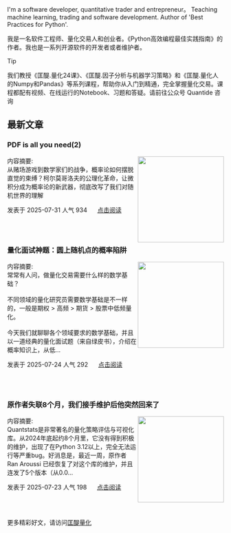 I'm a software developer, quantitative trader and entrepreneur。 Teaching machine learning, trading and software development. Author of 'Best Practices for Python'. 

我是一名软件工程师、量化交易人和创业者。《Python高效编程最佳实践指南》的作者。我也是一系列开源软件的开发者或者维护者。
>[!tip]
>我们教授《匡醍.量化24课》、《匡醍.因子分析与机器学习策略》和《匡醍.量化人的Numpy和Pandas》等系列课程，帮助你从入门到精通，完全掌握量化交易。课程都配有视频、在线运行的Notebook、习题和答疑。请前往公众号 Quantide 咨询

## 最新文章

<div class="as-grid m-t-md">
<div class="card-columns">
    
<div>
<h3>PDF is all you need(2)</h3>
<img src="https://cdn.jsdelivr.net/gh/zillionare/imgbed2@main/images/2025/07/haley-phelps-S-llxYh3GzI-unsplash.jpg" style="height: 200px" align="right"/>
<p><span>内容摘要:<br></span>从赌场游戏到数学家们的战争，概率论如何摆脱直觉的束缚？柯尔莫哥洛夫的公理化革命，让微积分成为概率论的新武器，彻底改写了我们对随机世界的理解</p>

<p><span style="margin-right:20px">发表于 2025-07-31 人气 934 </span><span><a href="https://www.jieyu.ai/blog/posts/algo/pdf-is-all-you-need-2/">点击阅读</a></span></p>

</div><!--end-article-->
<br/>
<br/>


<div>
<h3>量化面试神题：圆上随机点的概率陷阱</h3>
<img src="https://cdn.jsdelivr.net/gh/zillionare/images@main/images/2025/07/banff-sunshine-village-UoBE_wJ-suk-unsplash.jpg" style="height: 200px" align="right"/>
<p><span>内容摘要:<br></span>常常有人问，做量化交易需要什么样的数学基础？<br><br>不同领域的量化研究员需要数学基础是不一样的，一般是期权 > 高频 > 期货 > 股票中低频量化。<br><br>今天我们就聊聊各个领域要求的数学基础，并且以一道经典的量化面试题（来自绿皮书），介绍在概率知识上，从低...</p>

<p><span style="margin-right:20px">发表于 2025-07-24 人气 292 </span><span><a href="https://www.jieyu.ai/blog/posts/algo/pdf-is-all-you-need/">点击阅读</a></span></p>

</div><!--end-article-->
<br/>
<br/>


<div>
<h3>原作者失联8个月，我们接手维护后他突然回来了</h3>
<img src="https://cdn.jsdelivr.net/gh/zillionare/images@main/images/2025/07/kamil-pietrzak-AlA8S9tALAs-unsplash.jpg" style="height: 200px" align="right"/>
<p><span>内容摘要:<br></span>Quantstats是非常著名的量化策略评估与可视化库。从2024年底起约8个月里，它没有得到积极的维护，出现了在Python 3.12以上，完全无法运行等严重bug。好消息是，最近一周，原作者 Ran Aroussi 已经恢复了对这个库的维护，并且连发了5个版本（从0.0...</p>

<p><span style="margin-right:20px">发表于 2025-07-23 人气 198 </span><span><a href="https://www.jieyu.ai/blog/posts/tools/quantstats-reload-news/">点击阅读</a></span></p>

</div><!--end-article-->
<br/>
<br/>

</div>
</div>

更多精彩好文，请访问[匡醍量化](https://www.jieyu.ai)

